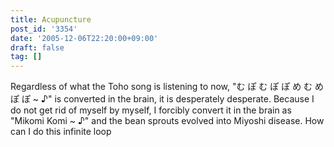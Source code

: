 ```yaml
---
title: Acupuncture
post_id: '3354'
date: '2005-12-06T22:20:00+09:00'
draft: false
tag: []
---
```


Regardless of what the Toho song is listening to now, "む ぽ む ぽ ぽ め む め ぽ ぽ ~ ♪" is converted in the brain, it is desperately desperate. Because I do not get rid of myself by myself, I forcibly convert it in the brain as "Mikomi Komi ~ ♪" and the bean sprouts evolved into Miyoshi disease. How can I do this infinite loop